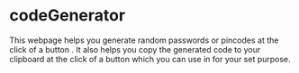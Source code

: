 # codeGenerator
This webpage helps you generate random passwords or pincodes at the click of a button .
It also helps you copy the generated code to your clipboard at the click of a button which you can use in for 
your set purpose.
